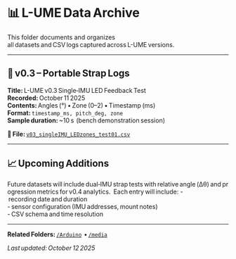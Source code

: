 # 📊 L-UME Data Archive

This folder documents and organizes all datasets and CSV logs captured across L-UME versions.

---

## 🧾 v0.3 – Portable Strap Logs

**Title:** L-UME v0.3 Single‑IMU LED Feedback Test  
**Recorded:** October 11 2025  
**Contents:** Angles (°) • Zone (0–2) • Timestamp (ms)  
**Format:** `timestamp_ms, pitch_deg, zone`  
**Sample duration:** ~10 s  (bench demonstration session)  

📂 **File:** [`v03_singleIMU_LEDzones_test01.csv`](https://drive.google.com/file/d/1JcwH6IhPZllYQX5yKX-scLxYUWgrg9ns/view?usp=drive_link)

---

## 📈 Upcoming Additions
Future datasets will include dual‑IMU strap tests with relative angle (Δθ) and progression metrics for v0.4 analytics. 
Each entry will include:
- recording date and duration   
- sensor configuration (IMU addresses, mount notes)   
- CSV schema and time resolution  

---

**Related Folders:** [`/Arduino`](../Arduino)  • [`/media`](../media)

_Last updated: October 12 2025_

